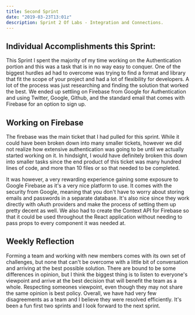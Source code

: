 ```yaml
---
title: Second Sprint 
date: "2019-03-23T13:01z"
description: Sprint 2 Of Labs - Integration and Connections.
---
```


## Individual Accomplishments this Sprint: 
This Sprint I spent the majority of my time working on the Authentication portion and this was a task that is in no way easy to conquer. One of the biggest hurdles ad had to overcome was trying to find a format and library that fit the scope of your project and had a lot of flexibility for developers. A lot of the process was just researching and finding the solution that worked the best. We ended up settling on Firebase from Google for Authentication and using Twitter, Google, Github, and the standard email that comes with Firebase for an option to sign up.

## Working on Firebase 
The firebase was the main ticket that I had pulled for this sprint. While it could have been broken down into many smaller tickets, however we did not realize how extensive authentication was going to be until we actually started working on it. In hindsight, I would have definitely broken this down into smaller tasks since the end product of this ticket was many hundred lines of code, and more than 10 files or so that needed to be completed. 

It was however, a very rewarding experience gaining some exposure to Google Firebase as it's a very nice platform to use. It comes with the security from Google, meaning that you don't have to worry about storing emails and passwords in a separate database. It's also nice since they work directly with oAuth providers and make the process of setting them up pretty decent as well. We also had to create the Context API for Firebase so that it could be used throughout the React application without needing to pass props to every component it was needed at. 

## Weekly Reflection
Forming a team and working with new members comes with its own set of challenges, but none that can't be overcome with a little bit of conversation and arriving at the best possible solution. There are bound to be some differences in opinion, but I think the biggest thing is to listen to everyone's viewpoint and arrive at the best decision that will benefit the team as a whole. Respecting someones viewpoint, even though they may not share the same opinion is best policy. Overall, we have had very few disagreements as a team and I believe they were resolved efficiently. It's been a fun first two sprints and I look forward to the next sprint.